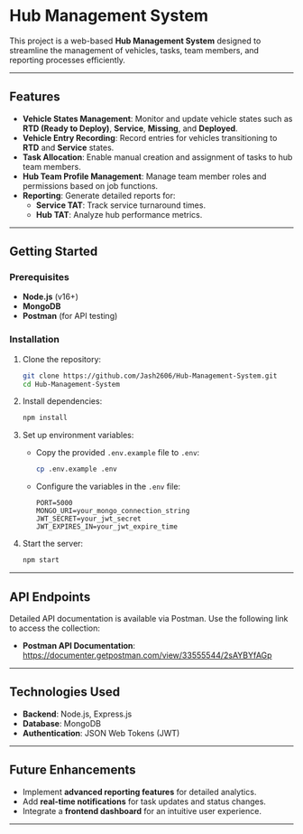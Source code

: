 # Hub Management System

This project is a web-based **Hub Management System** designed to streamline the management of vehicles, tasks, team members, and reporting processes efficiently.

---

## **Features**
- **Vehicle States Management**: Monitor and update vehicle states such as **RTD (Ready to Deploy)**, **Service**, **Missing**, and **Deployed**.
- **Vehicle Entry Recording**: Record entries for vehicles transitioning to **RTD** and **Service** states.
- **Task Allocation**: Enable manual creation and assignment of tasks to hub team members.
- **Hub Team Profile Management**: Manage team member roles and permissions based on job functions.
- **Reporting**: Generate detailed reports for:
  - **Service TAT**: Track service turnaround times.
  - **Hub TAT**: Analyze hub performance metrics.

---

## **Getting Started**

### **Prerequisites**
- **Node.js** (v16+)
- **MongoDB**
- **Postman** (for API testing)

### **Installation**

1. Clone the repository:
   ```bash
   git clone https://github.com/Jash2606/Hub-Management-System.git
   cd Hub-Management-System
   ```

2. Install dependencies:
   ```bash
   npm install
   ```

3. Set up environment variables:
   - Copy the provided `.env.example` file to `.env`:
     ```bash
     cp .env.example .env
     ```
   - Configure the variables in the `.env` file:
     ```env
     PORT=5000
     MONGO_URI=your_mongo_connection_string
     JWT_SECRET=your_jwt_secret
     JWT_EXPIRES_IN=your_jwt_expire_time
     ```

4. Start the server:
   ```bash
   npm start
   ```

---

## **API Endpoints**

Detailed API documentation is available via Postman. Use the following link to access the collection:
- **Postman API Documentation**: https://documenter.getpostman.com/view/33555544/2sAYBYfAGp

---

## **Technologies Used**
- **Backend**: Node.js, Express.js
- **Database**: MongoDB
- **Authentication**: JSON Web Tokens (JWT)

---

## **Future Enhancements**
- Implement **advanced reporting features** for detailed analytics.
- Add **real-time notifications** for task updates and status changes.
- Integrate a **frontend dashboard** for an intuitive user experience.

---
